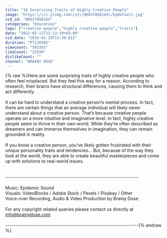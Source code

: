 ```yaml
---
title: "18 Surprising Traits of Highly Creative People"
image: "https:\/\/i.ytimg.com\/vi\/QKO378GDi64\/hqdefault.jpg"
vid_id: "QKO378GDi64"
categories: "Education"
tags: ["creative people","highly creative people","traits"]
date: "2022-02-11T22:13:19+03:00"
vid_date: "2019-01-19T15:30:01Z"
duration: "PT11M38S"
viewcount: "583355"
likeCount: "22550"
dislikeCount: ""
channel: "BRAINY DOSE"
---
```

{% raw %}Here are some surprising traits of highly creative people who often feel misplaced. But they feel this way for a reason. According to research, their brains have structural differences, causing them to think and act differently.<br /><br />It can be hard to understand a creative person’s mental process. In fact, there are certain things that an average individual will likely never understand about a creative person. That’s because creative people operate on a more intuitive and imaginative level. In fact, highly creative people seem to thrive in their own world. While they’re often described as dreamers and can immerse themselves in imagination, they can remain grounded in reality.<br /><br />If you know a creative person, you’ve likely gotten frustrated with their unique personality traits and tendencies… But, because of the way they look at the world, they are able to create beautiful masterpieces and come up with solutions to real-world issues.<br /><br /><br />------------------------------------------------------------------<br /><br />Music: Epidemic Sound<br />Visuals: VideoBlocks / Adobe Stock / Pexels / Pixabay / Other<br />Voice-over Recording, Audio &amp; Video Production by Brainy Dose<br /><br />For any copyright related queries please contact us directly at info@brainydose.com<br /><br />------------------------------------------------------------------{% endraw %}

